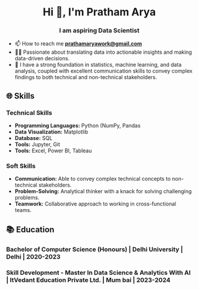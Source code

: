 <h1 align="center">Hi 👋, I'm Pratham Arya</h1>
<h3 align="center">I am aspiring Data Scientist</h3>

- 📫 How to reach me **prathamaryawork@gmail.com** 
- 🧑‍🔬 Passionate about translating data into actionable insights and making data-driven decisions.
- 🌱 I have a strong foundation in statistics, machine learning, and data analysis, coupled with excellent communication skills to convey complex findings to both technical and non-technical stakeholders.


 
## 🌐 Skills

### Technical Skills
- **Programming Languages:** Python (NumPy, Pandas 
- **Data Visualization:** Matplotlib
- **Database:** SQL
- **Tools:** Jupyter, Git
- **Tools:** Excel, Power BI, Tableau

### Soft Skills
- **Communication:** Able to convey complex technical concepts to non-technical stakeholders.
- **Problem-Solving:** Analytical thinker with a knack for solving challenging problems.
- **Teamwork:** Collaborative approach to working in cross-functional teams.

## 📚 Education

### Bachelor of Computer Science (Honours) | Delhi University | Delhi | 2020-2023
### Skill Development - Master In Data Science & Analytics With AI | ItVedant Education Private Ltd. | Mum bai | 2023-2024




